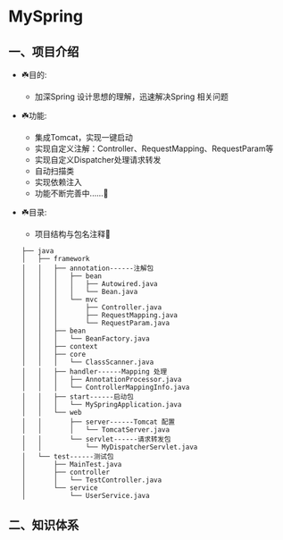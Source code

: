 # MySpring

## 一、项目介绍
*  ☘️目的:
     * 加深Spring 设计思想的理解，迅速解决Spring 相关问题
    
*  ☘️功能:
     * 集成Tomcat，实现一键启动
     * 实现自定义注解：Controller、RequestMapping、RequestParam等  
     * 实现自定义Dispatcher处理请求转发
     * 自动扫描类
     * 实现依赖注入
     * 功能不断完善中......🚧
*  ☘️目录:
     * 项目结构与包名注释🌴
    ```
    ├── java
    │   ├── framework
    │   │   ├── annotation------注解包
    │   │   │   ├── bean
    │   │   │   │   ├── Autowired.java
    │   │   │   │   └── Bean.java
    │   │   │   └── mvc
    │   │   │       ├── Controller.java
    │   │   │       ├── RequestMapping.java
    │   │   │       └── RequestParam.java
    │   │   ├── bean
    │   │   │   └── BeanFactory.java
    │   │   ├── context
    │   │   ├── core
    │   │   │   └── ClassScanner.java
    │   │   ├── handler------Mapping 处理
    │   │   │   ├── AnnotationProcessor.java
    │   │   │   └── ControllerMappingInfo.java
    │   │   ├── start------启动包
    │   │   │   └── MySpringApplication.java
    │   │   └── web
    │   │       ├── server------Tomcat 配置
    │   │       │   └── TomcatServer.java
    │   │       └── servlet------请求转发包
    │   │           └── MyDispatcherServlet.java
    │   └── test------测试包
    │       ├── MainTest.java
    │       ├── controller
    │       │   └── TestController.java
    │       └── service
    │           └── UserService.java
    ```
## 二、知识体系
